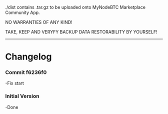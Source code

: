 ./dist contains .tar.gz to be uploaded onto MyNodeBTC Marketplace Community App.

NO WARRANTIES OF ANY KIND!

TAKE, KEEP AND VERYFY BACKUP DATA RESTORABILITY BY YOURSELF!

---

# Changelog

### Commit f6236f0
-Fix start

### Initial Version
-Done
